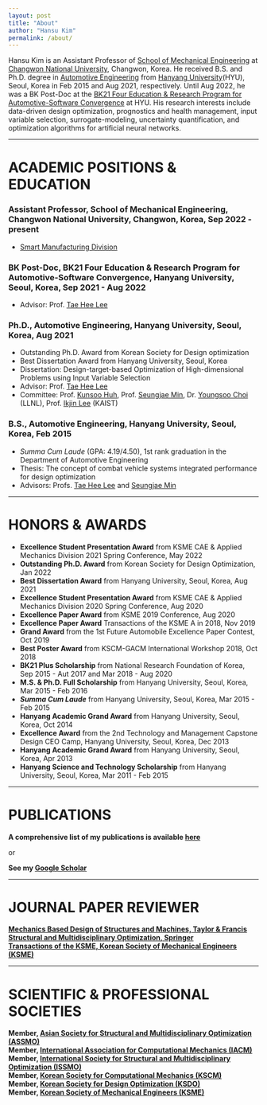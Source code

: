 ```yaml
---
layout: post
title: "About"
author: "Hansu Kim"
permalink: /about/
---
```


Hansu Kim is an Assistant Professor of [School of Mechanical Engineering](https://www.changwon.ac.kr/sme/) at [Changwon National University](https://www.changwon.ac.kr/), Changwon, Korea. He received B.S. and Ph.D. degree in [Automotive Engineering](https://ae.hanyang.ac.kr/) from [Hanyang University](https://www.hanyang.ac.kr/)(HYU), Seoul, Korea in Feb 2015 and Aug 2021, respectively. Until Aug 2022, he was a BK Post-Doc at the [BK21 Four Education & Research Program for Automotive-Software Convergence](https://bk21auto.hanyang.ac.kr/) at HYU. His research interests include data-driven design optimization, prognostics and health management, input variable selection, surrogate-modeling, uncertainty quantification, and optimization algorithms for artificial neural networks.

***

# ACADEMIC POSITIONS & EDUCATION   
### Assistant Professor, School of Mechanical Engineering, Changwon National University, Changwon, Korea, Sep 2022 - present   
* [Smart Manufacturing Division](https://www.changwon.ac.kr/smart/)   

### BK Post-Doc, BK21 Four Education & Research Program for Automotive-Software Convergence, Hanyang University, Seoul, Korea, Sep 2021 - Aug 2022   
* Advisor: Prof. [Tae Hee Lee](http://odl.hanyang.ac.kr/)    

### Ph.D., Automotive Engineering, Hanyang University, Seoul, Korea, Aug 2021   
* Outstanding Ph.D. Award from Korean Society for Design optimization   
* Best Dissertation Award from Hanyang University, Seoul, Korea   
* Dissertation: Design-target-based Optimization of High-dimensional Problems using Input Variable Selection   
* Advisor: Prof. [Tae Hee Lee](http://odl.hanyang.ac.kr/)   
* Committee: Prof. [Kunsoo Huh](http://mmc.hanyang.ac.kr/), Prof. [Seungjae Min](http://cdl.hanyang.ac.kr/), Dr. [Youngsoo Choi](https://people.llnl.gov/choi15) (LLNL), Prof. [Ikjin Lee](http://idol.kaist.ac.kr/) (KAIST)   

### B.S., Automotive Engineering, Hanyang University, Seoul, Korea, Feb 2015   
* *Summa Cum Laude* (GPA: 4.19/4.50), 1st rank graduation in the Department of Automotive Engineering   
* Thesis: The concept of combat vehicle systems integrated performance for design optimization   
* Advisors: Profs. [Tae Hee Lee](http://odl.hanyang.ac.kr/) and [Seungjae Min](http://cdl.hanyang.ac.kr/)   

***

# HONORS & AWARDS   
* **Excellence Student Presentation Award** from KSME CAE & Applied Mechanics Division 2021 Spring Conference, May 2022   
* **Outstanding Ph.D. Award** from Korean Society for Design Optimization, Jan 2022   
* **Best Dissertation Award** from Hanyang University, Seoul, Korea, Aug 2021   
* **Excellence Student Presentation Award** from KSME CAE & Applied Mechanics Division 2020 Spring Conference, Aug 2020   
* **Excellence Paper Award** from KSME 2019 Conference, Aug 2020   
* **Excellence Paper Award** Transactions of the KSME A in 2018, Nov 2019   
* **Grand Award** from the 1st Future Automobile Excellence Paper Contest, Oct 2019   
* **Best Poster Award** from KSCM-GACM International Workshop 2018, Oct 2018   
* **BK21 Plus Scholarship** from National Research Foundation of Korea, Sep 2015 - Aut 2017 and Mar 2018 - Aug 2020   
* **M.S. & Ph.D. Full Scholarship** from Hanyang University, Seoul, Korea, Mar 2015 - Feb 2016   
* ***Summa Cum Laude*** from Hanyang University, Seoul, Korea, Mar 2015 - Feb 2015   
* **Hanyang Academic Grand Award** from Hanyang University, Seoul, Korea, Oct 2014   
* **Excellence Award** from the 2nd Technology and Management Capstone Design CEO Camp, Hanyang University, Seoul, Korea, Dec 2013   
* **Hanyang Academic Grand Award** from Hanyang University, Seoul, Korea, Apr 2013   
* **Hanyang Science and Technology Scholarship** from Hanyang University, Seoul, Korea, Mar 2011 - Feb 2015   

***

# PUBLICATIONS
**A comprehensive list of my publications is available [here](https://hansukim1123.github.io/publications)**   
   
or   
   
**See my [Google Scholar](https://scholar.google.co.kr/citations?user=U_RIRZ4AAAAJ&hl=ko&authuser=1)**   

***

# JOURNAL PAPER REVIEWER   
**[Mechanics Based Design of Structures and Machines, Taylor & Francis](https://www.tandfonline.com/journals/lmbd20)**   
**[Structural and Multidisciplinary Optimization, Springer](https://www.springer.com/journal/158/)**   
**[Transactions of the KSME, Korean Society of Mechanical Engineers (KSME)](http://journal.ksme.or.kr/)**   

***

# SCIENTIFIC & PROFESSIONAL SOCIETIES   
**Member, [Asian Society for Structural and Multidisciplinary Optimization (ASSMO)](http://assmo.org/)**   
**Member, [International Association for Computational Mechanics (IACM)](https://iacm.info/)**   
**Member, [International Society for Structural and Multidisciplinary Optimization (ISSMO)](http://www.issmo.net/)**   
**Member, [Korean Society for Computational Mechanics (KSCM)](http://kscm-society.org/)**   
**Member, [Korean Society for Design Optimization (KSDO)](https://ksdo.net/)**   
**Member, [Korean Society of Mechanical Engineers (KSME)](http://ksme.or.kr/main/)**   
